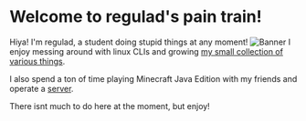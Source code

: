 # Welcome to regulad's pain train!
Hiya! I'm regulad, a student doing stupid things at any moment!
![Banner](/images/banner.png)
I enjoy messing around with linux CLIs and growing [my small collection of various things](/inventory).

I also spend a ton of time playing Minecraft Java Edition with my friends and operate a [server](/minecraft).

There isnt much to do here at the moment, but enjoy!